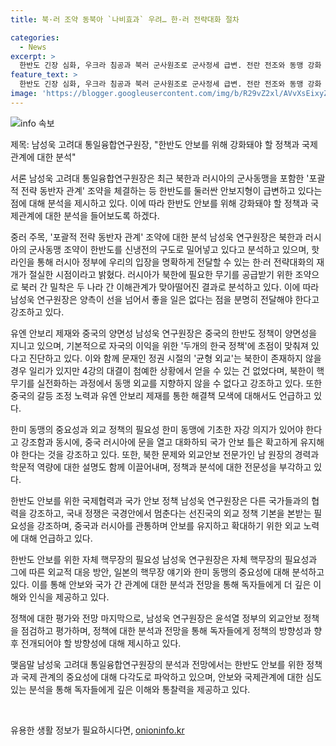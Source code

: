 ```yaml
---
title: 북·러 조약 동북아 `나비효과` 우려… 한·러 전략대화 절차

categories:
  - News
excerpt: >
  한반도 긴장 심화, 우크라 침공과 북러 군사원조로 군사정세 급변. 전란 전조와 동맹 강화 필요성 강조. 북한의 핵무기 보유 수준과 국제압력 속에서 독도 영유권과 자주포 제조 등 차별화한 전략 필요성 강조. 외교정책은 동맹외교 강화와 자국 국력 강화가 요구된다. 앞으로의 대응책과 정책 방향에 관한 자세한 안내와 분석을 제공해주실 수 있겠습니다.
feature_text: >
  한반도 긴장 심화, 우크라 침공과 북러 군사원조로 군사정세 급변. 전란 전조와 동맹 강화 필요성 강조. 북한의 핵무기 보유 수준과 국제압력 속에서 독도 영유권과 자주포 제조 등 차별화한 전략 필요성 강조. 외교정책은 동맹외교 강화와 자국 국력 강화가 요구된다. 앞으로의 대응책과 정책 방향에 관한 자세한 안내와 분석을 제공해주실 수 있겠습니다.
image: 'https://blogger.googleusercontent.com/img/b/R29vZ2xl/AVvXsEixyZcFfHzMRdzZMjFBmAUKJYCLCGyLL1o632UiGVXcaFdKo_bkvkuCioo0uUKlGfBVcT3P84aROyZIXSBEx3Aw5nCQ3pTgDom1WDC4m8eifvWiAmWEEVb4x6G_l8C0QH225ldMjyaFvpxGEBGNO37VmDTDMHGhJPq73UglMfDca1-0aw/s1600/blogspot.png'
---
```


<p><img src="https://blogger.googleusercontent.com/img/b/R29vZ2xl/AVvXsEixyZcFfHzMRdzZMjFBmAUKJYCLCGyLL1o632UiGVXcaFdKo_bkvkuCioo0uUKlGfBVcT3P84aROyZIXSBEx3Aw5nCQ3pTgDom1WDC4m8eifvWiAmWEEVb4x6G_l8C0QH225ldMjyaFvpxGEBGNO37VmDTDMHGhJPq73UglMfDca1-0aw/s1600/blogspot.png" alt="info 속보" /></p>

<p>제목: 남성욱 고려대 통일융합연구원장, "한반도 안보를 위해 강화돼야 할 정책과 국제관계에 대한 분석"</p>

<p>서론
남성욱 고려대 통일융합연구원장은 최근 북한과 러시아의 군사동맹을 포함한 '포괄적 전략 동반자 관계' 조약을 체결하는 등 한반도를 둘러싼 안보지형이 급변하고 있다는 점에 대해 분석을 제시하고 있다. 이에 따라 한반도 안보를 위해 강화돼야 할 정책과 국제관계에 대한 분석을 들어보도록 하겠다.</p>

<p>중러 주목, '포괄적 전략 동반자 관계' 조약에 대한 분석
남성욱 연구원장은 북한과 러시아의 군사동맹 조약이 한반도를 신냉전의 구도로 밀어넣고 있다고 분석하고 있으며, 핫라인을 통해 러시아 정부에 우리의 입장을 명확하게 전달할 수 있는 한·러 전략대화의 재개가 절실한 시점이라고 밝혔다. 러시아가 북한에 필요한 무기를 공급받기 위한 조약으로 북러 간 밀착은 두 나라 간 이해관계가 맞아떨어진 결과로 분석하고 있다. 이에 따라 남성욱 연구원장은 양측이 선을 넘어서 좋을 일은 없다는 점을 분명히 전달해야 한다고 강조하고 있다.</p>

<p>유엔 안보리 제재와 중국의 양면성
남성욱 연구원장은 중국의 한반도 정책이 양면성을 지니고 있으며, 기본적으로 자국의 이익을 위한 '두개의 한국 정책'에 초점이 맞춰져 있다고 진단하고 있다. 이와 함께 문재인 정권 시절의 '균형 외교'는 북한이 존재하지 않을 경우 일리가 있지만 4강의 대결이 첨예한 상황에서 얻을 수 있는 건 없었다며, 북한이 핵무기를 실전화하는 과정에서 동맹 외교를 지향하지 않을 수 없다고 강조하고 있다. 또한 중국의 갈등 조정 노력과 유엔 안보리 제재를 통한 해결책 모색에 대해서도 언급하고 있다.</p>

<p>한미 동맹의 중요성과 외교 정책의 필요성
한미 동맹에 기초한 자강 의지가 있어야 한다고 강조함과 동시에, 중국 러시아에 문을 열고 대화하되 국가 안보 틀은 확고하게 유지해야 한다는 것을 강조하고 있다. 또한, 북한 문제와 외교안보 전문가인 남 원장의 경력과 학문적 역량에 대한 설명도 함께 이끌어내며, 정책과 분석에 대한 전문성을 부각하고 있다.</p>

<p>한반도 안보를 위한 국제협력과 국가 안보 정책
남성욱 연구원장은 다른 국가들과의 협력을 강조하고, 국내 정쟁은 국경안에서 멈춘다는 선진국의 외교 정책 기본을 본받는 필요성을 강조하며, 중국과 러시아를 관통하며 안보를 유지하고 확대하기 위한 외교 노력에 대해 언급하고 있다.</p>

<p>한반도 안보를 위한 자체 핵무장의 필요성
남성욱 연구원장은 자체 핵무장의 필요성과 그에 따른 외교적 대응 방안, 일본의 핵무장 얘기와 한미 동맹의 중요성에 대해 분석하고 있다. 이를 통해 안보와 국가 간 관계에 대한 분석과 전망을 통해 독자들에게 더 깊은 이해와 인식을 제공하고 있다.</p>

<p>정책에 대한 평가와 전망
마지막으로, 남성욱 연구원장은 윤석열 정부의 외교안보 정책을 점검하고 평가하며, 정책에 대한 분석과 전망을 통해 독자들에게 정책의 방향성과 향후 전개되어야 할 방향성에 대해 제시하고 있다.</p>

<p>맺음말
남성욱 고려대 통일융합연구원장의 분석과 전망에서는 한반도 안보를 위한 정책과 국제 관계의 중요성에 대해 다각도로 파악하고 있으며, 안보와 국제관계에 대한 심도 있는 분석을 통해 독자들에게 깊은 이해와 통찰력을 제공하고 있다.</p>

<p data-ke-size="size16">&nbsp;</p>
유용한 생활 정보가 필요하시다면, <a href="https://onioninfo.kr" rel="dofollow">onioninfo.kr</a>



